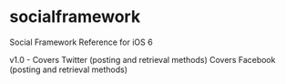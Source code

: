 socialframework
===============

Social Framework Reference for iOS 6

v1.0 - 
Covers Twitter (posting and retrieval methods)
Covers Facebook (posting and retrieval methods)
